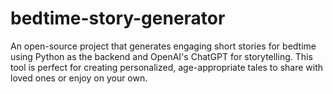 # bedtime-story-generator
An open-source project that generates engaging short stories for bedtime using Python as the backend and OpenAI's ChatGPT for storytelling. This tool is perfect for creating personalized, age-appropriate tales to share with loved ones or enjoy on your own.
